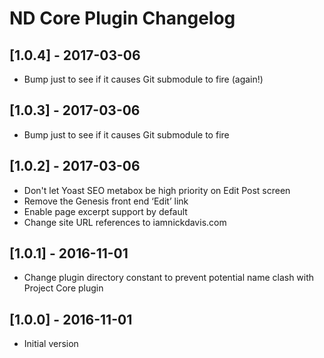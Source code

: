 # ND Core Plugin Changelog

## [1.0.4] - 2017-03-06
* Bump just to see if it causes Git submodule to fire (again!)

## [1.0.3] - 2017-03-06
* Bump just to see if it causes Git submodule to fire

## [1.0.2] - 2017-03-06
* Don't let Yoast SEO metabox be high priority on Edit Post screen
* Remove the Genesis front end ‘Edit’ link
* Enable page excerpt support by default
* Change site URL references to iamnickdavis.com

## [1.0.1] - 2016-11-01
* Change plugin directory constant to prevent potential name clash with Project Core plugin

## [1.0.0] - 2016-11-01
* Initial version
